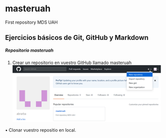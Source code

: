 # masteruah
First repository MDS UAH
## Ejercicios básicos de Git, GitHub y Markdown
##### Repositorio masteruah
1) Crear un repositorio en vuestro GitHub llamado masteruah
![Creación de un repositorio](assets/NewRepository.PNG )

• Clonar vuestro repositio en local.
